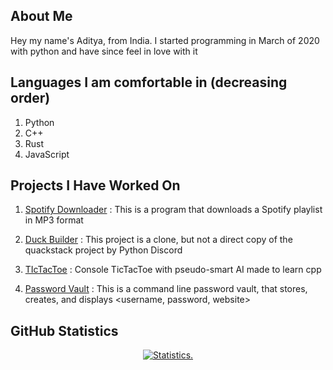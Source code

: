 <!-- ![A Tool For Converting Caffeine Into Code](https://i.pinimg.com/originals/b6/d9/e4/b6d9e4bb3642d036a207f7a83b2f9128.jpg) -->

## About Me

Hey my name's Aditya, from India. I started programming in March of 2020 with python and have since feel in love with it

## Languages I am comfortable in (decreasing order)

1. Python
2. C++
3. Rust
4. JavaScript

## Projects I Have Worked On

1. [Spotify Downloader](https://github.com/Reverend-Toady/Spotify-Downloader)
  : This is a program that downloads a Spotify playlist in MP3 format

2. [Duck Builder](https://github.com/Reverend-Toady/Duck-Builder)
  : This project is a clone, but not a direct copy of the quackstack project by Python Discord

3. [TIcTacToe](https://github.com/Reverend-Toady/tic-tac-toe)
  : Console TicTacToe with pseudo-smart AI made to learn cpp

4. [Password Vault](https://github.com/Reverend-Toady/password-vault)
  : This is a command line password vault, that stores, creates, and displays <username, password, website> 
  
## GitHub Statistics

<p align=center>
<a href="https://github.com/Reverend-Toady">
  <img align="center" src="https://github-readme-stats.vercel.app/api?username=Reverend-Toady&show_icons=true&include_all_commits=true&count_private=true$show_icons=true&theme=tokyonight&hide_border=true" alt="Statistics." />
</a>
</p>
</details>
